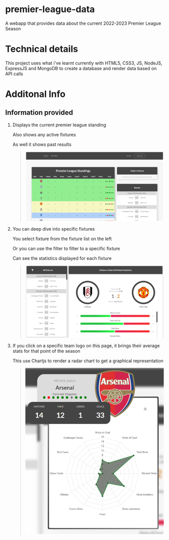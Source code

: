 # premier-league-data

A webapp that provides data about the current 2022-2023 Premier League Season

# Technical details

This project uses what i've learnt currently with HTML5, CSS3, JS, NodeJS, ExpressJS and MongoDB to create a database and render data based on API calls

# Additonal Info

## Information provided

1.  Displays the current premier league standing

    Also shows any active fixtures

    As well it shows past results

    > ![](/public/img/homepage.png)

2.  You can deep dive into specific fixtures

    You select fixture from the fixture list on the left

    Or you can use the filter to filter to a specific fixture

    Can see the statistics displayed for each fixture

    > ![](/public/img/fixtures.png)

3.  If you click on a specific team logo on this page, it brings their average stats for that point of the season

    This use Chartjs to render a radar chart to get a graphical representation

    > ![](/public/img/avgstats.png)
